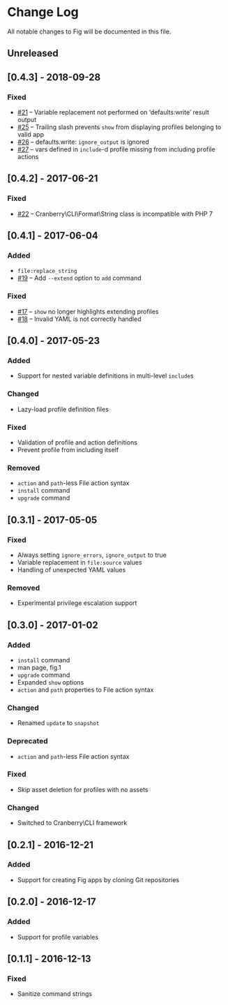 # Change Log

All notable changes to Fig will be documented in this file.

## Unreleased

## [0.4.3] - 2018-09-28
### Fixed
- [#21](https://github.com/ashur/fig/issues/21) – Variable replacement not performed on ‘defaults:write’ result output
- [#25](https://github.com/ashur/fig/issues/25) – Trailing slash prevents `show` from displaying profiles belonging to valid app
- [#26](https://github.com/ashur/fig/issues/26) – defaults.write: `ignore_output` is ignored
- [#27](https://github.com/ashur/fig/issues/27) – vars defined in `include`-d profile missing from including profile actions

## [0.4.2] - 2017-06-21
### Fixed
- [#22](https://github.com/ashur/fig/issues/22) – Cranberry\CLI\Format\String class is incompatible with PHP 7

## [0.4.1] - 2017-06-04
### Added
- `file:replace_string`
- [#19](https://github.com/ashur/fig/issues/19) – Add `--extend` option to `add` command

### Fixed
- [#17](https://github.com/ashur/fig/issues/17) – `show` no longer highlights extending profiles
- [#18](https://github.com/ashur/fig/issues/18) – Invalid YAML is not correctly handled

## [0.4.0] - 2017-05-23
### Added
- Support for nested variable definitions in multi-level `include`s

### Changed
- Lazy-load profile definition files

### Fixed
- Validation of profile and action definitions
- Prevent profile from including itself

### Removed
- `action` and `path`-less File action syntax
- `install` command
- `upgrade` command

## [0.3.1] - 2017-05-05
### Fixed
- Always setting `ignore_errors`, `ignore_output` to true
- Variable replacement in `file:source` values
- Handling of unexpected YAML values

### Removed
- Experimental privilege escalation support

## [0.3.0] - 2017-01-02
### Added
- `install` command
- man page, fig.1
- `upgrade` command
- Expanded `show` options
- `action` and `path` properties to File action syntax

### Changed
- Renamed `update` to `snapshot`

### Deprecated
- `action` and `path`-less File action syntax

### Fixed
- Skip asset deletion for profiles with no assets

### Changed
- Switched to Cranberry\CLI framework

## [0.2.1] - 2016-12-21
### Added
- Support for creating Fig apps by cloning Git repositories

## [0.2.0] - 2016-12-17
### Added
- Support for profile variables

## [0.1.1] - 2016-12-13
### Fixed
- Sanitize command strings
